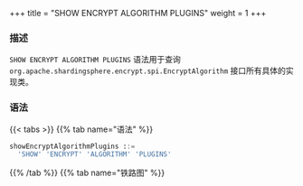 +++
title = "SHOW ENCRYPT ALGORITHM PLUGINS"
weight = 1
+++

### 描述

`SHOW ENCRYPT ALGORITHM PLUGINS` 语法用于查询 `org.apache.shardingsphere.encrypt.spi.EncryptAlgorithm` 接口所有具体的实现类。

### 语法

{{< tabs >}}
{{% tab name="语法" %}}
```sql
showEncryptAlgorithmPlugins ::=
  'SHOW' 'ENCRYPT' 'ALGORITHM' 'PLUGINS'
```
{{% /tab %}}
{{% tab name="铁路图" %}}
<iframe frameborder="0" name="diagram" id="diagram" width="100%" height="100%"></iframe>
{{% /tab %}}
{{< /tabs >}}

### 返回值说明

| 列            | 说明     |
|--------------|--------|
| type         | 类型     |
| type_aliases | 类型别名   |
| description  | 描述     |

### 示例

- 查询 `org.apache.shardingsphere.encrypt.spi.EncryptAlgorithm` 接口的所有实现类

```sql
SHOW ENCRYPT ALGORITHM PLUGINS
```

```sql
SHOW ENCRYPT ALGORITHM PLUGINS;
+------+--------------+-------------+
| type | type_aliases | description |
+------+--------------+-------------+
| AES  |              |             |
| MD5  |              |             |
+------+--------------+-------------+
2 rows in set (0.06 sec)
```

### 保留字

`SHOW`、`ENCRYPT`、`ALGORITHM`、`PLUGINS`

### 相关链接

- [保留字](/cn/user-manual/shardingsphere-proxy/distsql/syntax/reserved-word/)
